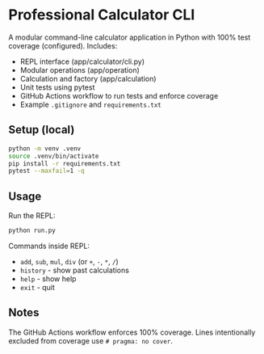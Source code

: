 # Professional Calculator CLI

A modular command-line calculator application in Python with 100% test coverage (configured).
Includes:
- REPL interface (app/calculator/cli.py)
- Modular operations (app/operation)
- Calculation and factory (app/calculation)
- Unit tests using pytest
- GitHub Actions workflow to run tests and enforce coverage
- Example `.gitignore` and `requirements.txt`

## Setup (local)
```bash
python -m venv .venv
source .venv/bin/activate
pip install -r requirements.txt
pytest --maxfail=1 -q
```

## Usage
Run the REPL:
```bash
python run.py
```

Commands inside REPL:
- `add`, `sub`, `mul`, `div` (or `+`, `-`, `*`, `/`)
- `history` - show past calculations
- `help` - show help
- `exit` - quit

## Notes
The GitHub Actions workflow enforces 100% coverage. Lines intentionally excluded from coverage use `# pragma: no cover`.
